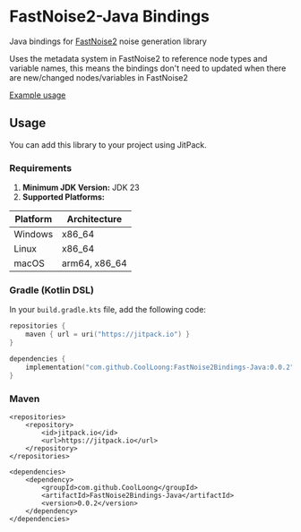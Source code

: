 # FastNoise2-Java Bindings

Java bindings for [FastNoise2](https://github.com/Auburn/FastNoise2) noise generation library

Uses the metadata system in FastNoise2 to reference node types and variable names, this means the bindings don't need to
updated when there are new/changed nodes/variables in FastNoise2

[Example usage](https://github.com/CoolLoong/FastNoise2Bindings-Java/blob/master/src/test/java/com/github/fastnoise/FastNoiseTest.java)

## Usage
You can add this library to your project using JitPack.

### Requirements

1. **Minimum JDK Version:** JDK 23
2. **Supported Platforms:**

| Platform | Architecture  |
|----------|---------------|
| Windows  | x86_64        |
| Linux    | x86_64        |
| macOS    | arm64, x86_64 |

### Gradle (Kotlin DSL)

In your `build.gradle.kts` file, add the following code:

```kotlin
repositories {
    maven { url = uri("https://jitpack.io") }
}

dependencies {
    implementation("com.github.CoolLoong:FastNoise2Bindings-Java:0.0.2")
}
```

### Maven
```
<repositories>
    <repository>
        <id>jitpack.io</id>
        <url>https://jitpack.io</url>
    </repository>
</repositories>

<dependencies>
    <dependency>
        <groupId>com.github.CoolLoong</groupId>
        <artifactId>FastNoise2Bindings-Java</artifactId>
        <version>0.0.2</version>
    </dependency>
</dependencies>
```